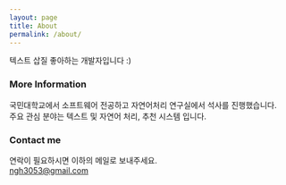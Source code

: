 ```yaml
---
layout: page
title: About
permalink: /about/
---
```


텍스트 삽질 좋아하는 개발자입니다 :)

### More Information

국민대학교에서 소프트웨어 전공하고 자연어처리 연구실에서 석사를 진행했습니다.  
주요 관심 분야는 텍스트 및 자연어 처리, 추천 시스템 입니다. 

### Contact me

연락이 필요하시면 이하의 메일로 보내주세요.  
[ngh3053@gmail.com](mailto:ngh3053@gmail.com)
